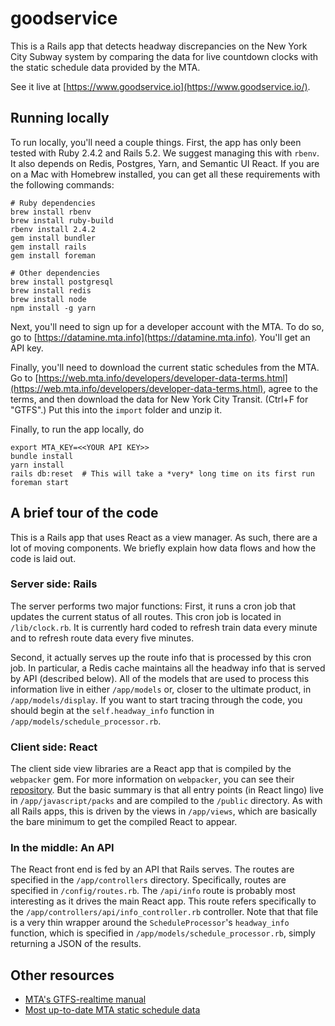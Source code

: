 # goodservice

This is a Rails app that detects headway discrepancies on the New York City Subway system by comparing the data for live countdown clocks with the static schedule data provided by the MTA.

See it live at [https://www.goodservice.io](https://www.goodservice.io/).

## Running locally

To run locally, you'll need a couple things. First, the app has only been tested with Ruby 2.4.2 and Rails 5.2. We suggest managing this with `rbenv`. It also depends on Redis, Postgres, Yarn, and Semantic UI React. If you are on a Mac with Homebrew installed, you can get all these requirements with the following commands:

```
# Ruby dependencies
brew install rbenv
brew install ruby-build
rbenv install 2.4.2
gem install bundler
gem install rails
gem install foreman

# Other dependencies
brew install postgresql
brew install redis
brew install node
npm install -g yarn
```

Next, you'll need to sign up for a developer account with the MTA. To do so, go to [https://datamine.mta.info](https://datamine.mta.info). You'll get an API key.

Finally, you'll need to download the current static schedules from the MTA. Go to [https://web.mta.info/developers/developer-data-terms.html](https://web.mta.info/developers/developer-data-terms.html), agree to the terms, and then download the data for New York City Transit. (Ctrl+F for "GTFS".) Put this into the `import` folder and unzip it.

Finally, to run the app locally, do

```
export MTA_KEY=<<YOUR API KEY>>
bundle install
yarn install
rails db:reset  # This will take a *very* long time on its first run
foreman start
```

## A brief tour of the code

This is a Rails app that uses React as a view manager. As such, there are a lot of moving components. We briefly explain how data flows and how the code is laid out.

### Server side: Rails

The server performs two major functions: First, it runs a cron job that updates the current status of all routes. This cron job is located in `/lib/clock.rb`. It is currently hard coded to refresh train data every minute and to refresh route data every five minutes.

Second, it actually serves up the route info that is processed by this cron job. In particular, a Redis cache maintains all the headway info that is served by API (described below). All of the models that are used to process this information live in either `/app/models` or, closer to the ultimate product, in `/app/models/display`. If you want to start tracing through the code, you should begin at the `self.headway_info` function in `/app/models/schedule_processor.rb`.

### Client side: React

The client side view libraries are a React app that is compiled by the `webpacker` gem. For more information on `webpacker`, you can see their [repository](https://github.com/rails/webpacker). But the basic summary is that all entry points (in React lingo) live in `/app/javascript/packs` and are compiled to the `/public` directory. As with all Rails apps, this is driven by the views in `/app/views`, which are basically the bare minimum to get the compiled React to appear.

### In the middle: An API

The React front end is fed by an API that Rails serves. The routes are specified in the `/app/controllers` directory. Specifically, routes are specified in `/config/routes.rb`. The `/api/info` route is probably most interesting as it drives the main React app. This route refers specifically to the `/app/controllers/api/info_controller.rb` controller. Note that that file is a very thin wrapper around the `ScheduleProcessor`'s `headway_info` function, which is specified in `/app/models/schedule_processor.rb`, simply returning a JSON of the results.

## Other resources

* [MTA's GTFS-realtime manual](http://datamine.mta.info/sites/all/files/pdfs/GTFS-Realtime-NYC-Subway%20version%201%20dated%207%20Sep.pdf)
* [Most up-to-date MTA static schedule data](http://web.mta.info/developers/developer-data-terms.html)
